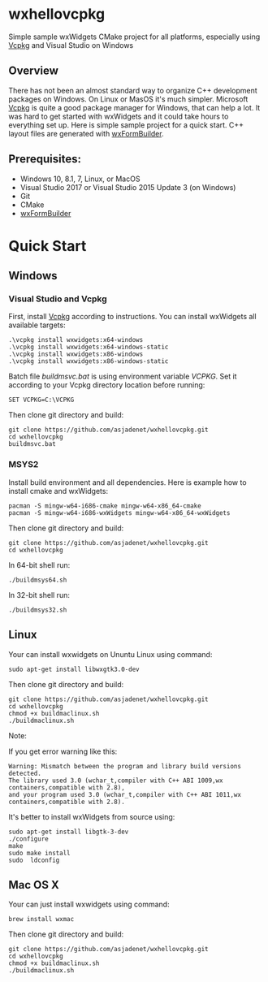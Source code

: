 # wxhellovcpkg
Simple sample wxWidgets CMake project for all platforms, especially using [Vcpkg](https://github.com/Microsoft/vcpkg) and Visual Studio on Windows
## Overview
There has not been an almost standard way to organize C++ development packages on Windows. 
On Linux or MasOS it's much simpler.
Microsoft [Vcpkg](https://github.com/Microsoft/vcpkg) is quite a good package manager for Windows, that can help a lot. It was hard to get started with wxWidgets and it could take hours to everything set up. Here is simple sample project for a quick start. C++ layout files are generated with [wxFormBuilder](https://github.com/wxFormBuilder/wxFormBuilder).

## Prerequisites:
- Windows 10, 8.1, 7, Linux, or MacOS
- Visual Studio 2017 or Visual Studio 2015 Update 3 (on Windows)
- Git
- CMake
- [wxFormBuilder](https://github.com/wxFormBuilder/wxFormBuilder)

# Quick Start

## Windows

### Visual Studio and Vcpkg
First, install [Vcpkg](https://github.com/Microsoft/vcpkg) according to instructions.
You can install wxWidgets all available targets:

```
.\vcpkg install wxwidgets:x64-windows
.\vcpkg install wxwidgets:x64-windows-static
.\vcpkg install wxwidgets:x86-windows
.\vcpkg install wxwidgets:x86-windows-static
```
Batch file *buildmsvc.bat* is using environment variable *VCPKG*. Set it according to your Vcpkg directory location before running:
```
SET VCPKG=C:\VCPKG
```
Then clone git directory and build:
```
git clone https://github.com/asjadenet/wxhellovcpkg.git
cd wxhellovcpkg
buildmsvc.bat
```

### MSYS2
Install build environment and all dependencies. Here is example how to install cmake and wxWidgets:
```
pacman -S mingw-w64-i686-cmake mingw-w64-x86_64-cmake
pacman -S mingw-w64-i686-wxWidgets mingw-w64-x86_64-wxWidgets
```
Then clone git directory and build:
```
git clone https://github.com/asjadenet/wxhellovcpkg.git
cd wxhellovcpkg
```
In 64-bit shell run:
```
./buildmsys64.sh
```
In 32-bit shell run:
```
./buildmsys32.sh
```
## Linux
Your can install wxwidgets on Ununtu Linux using command:
```
sudo apt-get install libwxgtk3.0-dev
```
Then clone git directory and build:
```
git clone https://github.com/asjadenet/wxhellovcpkg.git
cd wxhellovcpkg
chmod +x buildmaclinux.sh
./buildmaclinux.sh
```
Note:

If you get error warning like this:
```
Warning: Mismatch between the program and library build versions detected.
The library used 3.0 (wchar_t,compiler with C++ ABI 1009,wx containers,compatible with 2.8),
and your program used 3.0 (wchar_t,compiler with C++ ABI 1011,wx containers,compatible with 2.8).
```
It's better to install wxWidgets from source using:
```
sudo apt-get install libgtk-3-dev
./configure
make
sudo make install
sudo  ldconfig
```
## Mac OS X
Your can just install wxwidgets using command:
```
brew install wxmac
```
Then clone git directory and build:
```
git clone https://github.com/asjadenet/wxhellovcpkg.git
cd wxhellovcpkg
chmod +x buildmaclinux.sh
./buildmaclinux.sh
```

